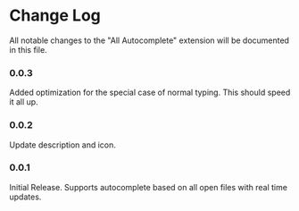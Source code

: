 # Change Log
All notable changes to the "All Autocomplete" extension will be documented in this file.

### 0.0.3
Added optimization for the special case of normal typing.
This should speed it all up.

### 0.0.2
Update description and icon.

### 0.0.1
Initial Release. Supports autocomplete based on all open files with real time updates.

